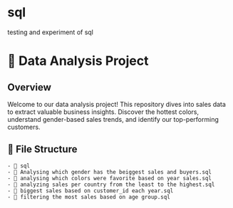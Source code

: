 # sql
testing and experiment of sql
# 🚀 Data Analysis Project

## Overview

Welcome to our data analysis project! This repository dives into sales data to extract valuable business insights. Discover the hottest colors, understand gender-based sales trends, and identify our top-performing customers.

## 📂 File Structure

```plaintext
- 📁 sql
- 📄 Analysing which gender has the beiggest sales and buyers.sql
- 📄 analysing which colors were favorite based on year sales.sql
- 📄 analyzing sales per country from the least to the highest.sql
- 📄 biggest sales based on customer_id each year.sql
- 📄 filtering the most sales based on age group.sql
